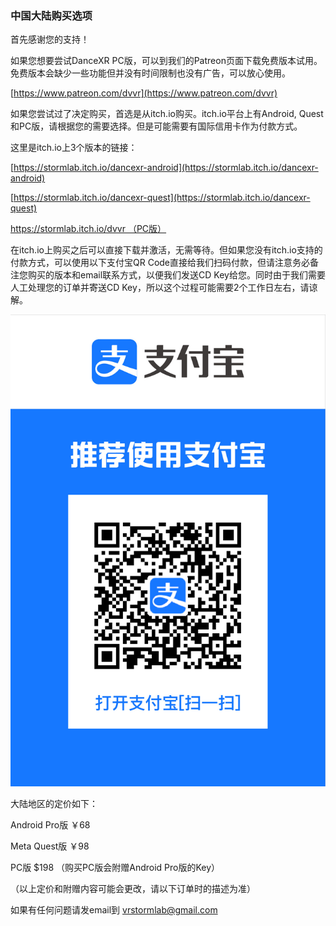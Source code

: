 ### 中国大陆购买选项

首先感谢您的支持！

如果您想要尝试DanceXR PC版，可以到我们的Patreon页面下载免费版本试用。免费版本会缺少一些功能但并没有时间限制也没有广告，可以放心使用。

[https://www.patreon.com/dvvr](https://www.patreon.com/dvvr)


如果您尝试过了决定购买，首选是从itch.io购买。itch.io平台上有Android, Quest和PC版，请根据您的需要选择。但是可能需要有国际信用卡作为付款方式。

这里是itch.io上3个版本的链接：

[https://stormlab.itch.io/dancexr-android](https://stormlab.itch.io/dancexr-android)

[https://stormlab.itch.io/dancexr-quest](https://stormlab.itch.io/dancexr-quest)

[https://stormlab.itch.io/dvvr （PC版）](https://stormlab.itch.io/dvvr)


在itch.io上购买之后可以直接下载并激活，无需等待。但如果您没有itch.io支持的付款方式，可以使用以下支付宝QR Code直接给我们扫码付款，但请注意务必备注您购买的版本和email联系方式，以便我们发送CD Key给您。同时由于我们需要人工处理您的订单并寄送CD Key，所以这个过程可能需要2个工作日左右，请谅解。

![Alipay Code](vrstormlab_alipay.jpg)


大陆地区的定价如下：


Android Pro版 ￥68

Meta Quest版 ￥98

PC版 $198 （购买PC版会附赠Android Pro版的Key）

（以上定价和附赠内容可能会更改，请以下订单时的描述为准）

如果有任何问题请发email到 vrstormlab@gmail.com
